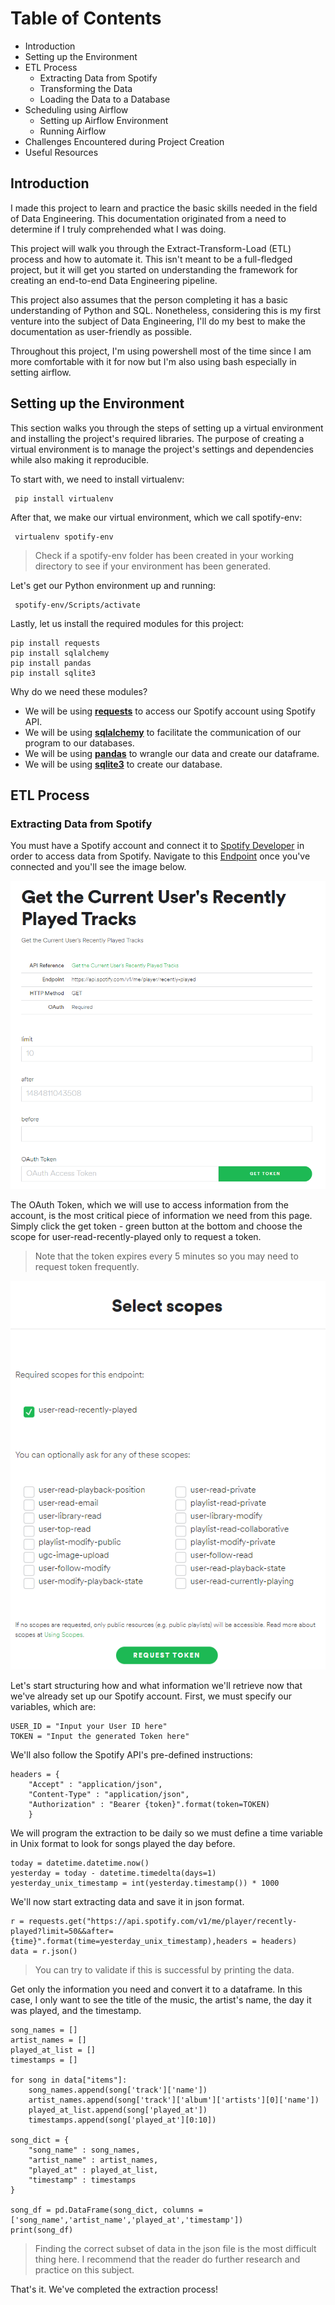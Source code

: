 # Table of Contents

- Introduction
- Setting up the Environment
- ETL Process
  - Extracting Data from Spotify
  - Transforming the Data
  - Loading the Data to a Database
- Scheduling using Airflow
  - Setting up Airflow Environment
  - Running Airflow
- Challenges Encountered during Project Creation
- Useful Resources

## Introduction

I made this project to learn and practice the basic skills needed in the field of Data Engineering. This documentation originated from a need to determine if I truly comprehended what I was doing.

This project will walk you through the Extract-Transform-Load (ETL) process and how to automate it. This isn't meant to be a full-fledged project, but it will get you started on understanding the framework for creating an end-to-end Data Engineering pipeline.

This project also assumes that the person completing it has a basic understanding of Python and SQL. Nonetheless, considering this is my first venture into the subject of Data Engineering, I'll do my best to make the documentation as user-friendly as possible.

Throughout this project, I'm using powershell most of the time since I am more comfortable with it for now but I'm also using bash especially in setting airflow.

## Setting up the Environment

This section walks you through the steps of setting up a virtual environment and installing the project's required libraries. The purpose of creating a virtual environment is to manage the project's settings and dependencies while also making it reproducible.

To start with, we need to install  virtualenv:

<pre><code> pip install virtualenv </pre></code>

After that, we make our virtual environment, which we call spotify-env:

<pre><code> virtualenv spotify-env </pre></code>

> Check if a spotify-env folder has been created in your working directory to see if your environment has been generated.

Let's get our Python environment up and running:

<pre><code> spotify-env/Scripts/activate </pre></code>

Lastly, let us install the required modules for this project:

<pre><code>pip install requests
pip install sqlalchemy
pip install pandas
pip install sqlite3
</pre></code>

Why do we need these modules?

- We will be using [**requests**](https://docs.python-requests.org/en/master/) to access our Spotify account using Spotify API.
- We will be using [**sqlalchemy**](https://www.sqlalchemy.org) to facilitate the communication of our program to our databases.
- We will be using [**pandas**](https://pandas.pydata.org/) to wrangle our data and create our dataframe.
- We will be using [**sqlite3**](https://www.sqlite.org/index.html) to create our database.

## ETL Process

### Extracting Data from Spotify

You must have a Spotify account and connect it to [Spotify Developer](https://developer.spotify.com/dashboard/) in order to access data from Spotify. Navigate to this [Endpoint](https://developer.spotify.com/console/get-recently-played/) once you've connected and you'll see the image below.

![Spotify](images/spotify_image.PNG)

The OAuth Token, which we will use to access information from the account, is the most critical piece of information we need from this page. Simply click the get token - green button at the bottom and choose the scope for user-read-recently-played only to request a token. 
> Note that the token expires every 5 minutes so you may need to request token frequently.

![Spotify_Scope](images/spotify_scope.PNG)

Let's start structuring how and what information we'll retrieve now that we've already set up our Spotify account. First, we must specify our variables, which are:

<pre><code>USER_ID = "Input your User ID here"
TOKEN = "Input the generated Token here"
</pre></code>

We'll also follow the Spotify API's pre-defined instructions:

<pre><code>headers = {
    "Accept" : "application/json",
    "Content-Type" : "application/json",
    "Authorization" : "Bearer {token}".format(token=TOKEN)
    }
</pre></code>

We will program the extraction to be daily so we must define a time variable in Unix format to look for songs played the day before.

<pre><code>today = datetime.datetime.now()
yesterday = today - datetime.timedelta(days=1)
yesterday_unix_timestamp = int(yesterday.timestamp()) * 1000
</pre></code>

We'll now start extracting data and save it in json format.

<pre><code>r = requests.get("https://api.spotify.com/v1/me/player/recently-played?limit=50&&after={time}".format(time=yesterday_unix_timestamp),headers = headers)
data = r.json()
</pre></code>
> You can try to validate if this is successful by  printing the data.

Get only the information you need and convert it to a dataframe. In this case, I only want to see the title of the music, the artist's name, the day it was played, and the timestamp.

<pre><code>song_names = []
artist_names = []
played_at_list = []
timestamps = []

for song in data["items"]:
    song_names.append(song['track']['name'])
    artist_names.append(song['track']['album']['artists'][0]['name'])
    played_at_list.append(song['played_at'])
    timestamps.append(song['played_at'][0:10])

song_dict = {
    "song_name" : song_names,
    "artist_name" : artist_names,
    "played_at" : played_at_list,
    "timestamp" : timestamps
}

song_df = pd.DataFrame(song_dict, columns = ['song_name','artist_name','played_at','timestamp'])
print(song_df)
</pre></code>

>Finding the correct subset of data in the json file is the most difficult thing here. I recommend that the reader do further research and practice on this subject. 

That's it. We've completed the extraction process! 